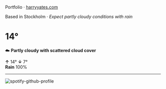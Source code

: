 Portfolio · [harryyates.com](https://harryyates.com)

<!-- WEATHER_START -->
Based in Stockholm · *Expect partly cloudy conditions with rain*

# 14°
☁️ **Partly cloudy with scattered cloud cover**

**↑** 14° **↓** 7°  
**Rain** 100%

---
<!-- WEATHER_END -->

<p align="left">
  <a>
    <img src="https://spotify-github-profile.kittinanx.com/api/view?uid=bigbello&cover_image=true&theme=natemoo-re&show_offline=true&background_color=121212&interchange=false&bar_color=53b14f&bar_color_cover=false" alt="spotify-github-profile">
  </a>
</p>